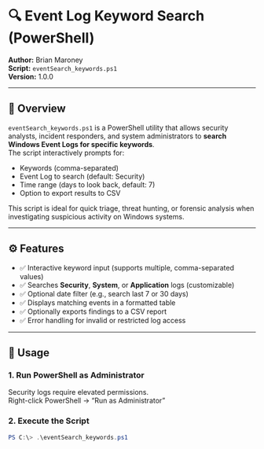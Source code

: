 # 🔍 Event Log Keyword Search (PowerShell)

**Author:** Brian Maroney  
**Script:** `eventSearch_keywords.ps1`  
**Version:** 1.0.0  

---

## 📘 Overview

`eventSearch_keywords.ps1` is a PowerShell utility that allows security analysts, incident responders, and system administrators to **search Windows Event Logs for specific keywords**.  
The script interactively prompts for:
- Keywords (comma-separated)
- Event Log to search (default: Security)
- Time range (days to look back, default: 7)
- Option to export results to CSV  

This script is ideal for quick triage, threat hunting, or forensic analysis when investigating suspicious activity on Windows systems.

---

## ⚙️ Features

- ✅ Interactive keyword input (supports multiple, comma-separated values)
- ✅ Searches **Security**, **System**, or **Application** logs (customizable)
- ✅ Optional date filter (e.g., search last 7 or 30 days)
- ✅ Displays matching events in a formatted table
- ✅ Optionally exports findings to a CSV report
- ✅ Error handling for invalid or restricted log access

---

## 🧩 Usage

### 1. Run PowerShell as Administrator
Security logs require elevated permissions.  
Right-click PowerShell → “Run as Administrator”

### 2. Execute the Script
```powershell
PS C:\> .\eventSearch_keywords.ps1
